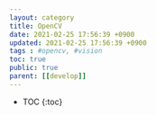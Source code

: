 ```yaml
---
layout: category
title: OpenCV
date: 2021-02-25 17:56:39 +0900
updated: 2021-02-25 17:56:39 +0900
tags : #opencv, #vision
toc: true
public: true
parent: [[develop]]
---
```

* TOC
{:toc}